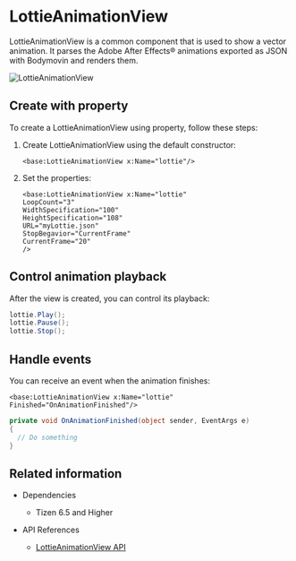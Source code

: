 # LottieAnimationView
LottieAnimationView is a common component that is used to show a vector animation. It parses the Adobe After Effects® animations exported as JSON with Bodymovin and renders them.

![LottieAnimationView](./media/lottie.gif)

## Create with property

To create a LottieAnimationView using property, follow these steps:

1. Create LottieAnimationView using the default constructor:

    ```xaml
    <base:LottieAnimationView x:Name="lottie"/>
    ```

2. Set the properties:

    ```xaml
    <base:LottieAnimationView x:Name="lottie" 
	LoopCount="3" 
	WidthSpecification="100"
	HeightSpecification="108"
	URL="myLottie.json"
	StopBegavior="CurrentFrame"
	CurrentFrame="20"
	/>
    ```

## Control animation playback
After the view is created, you can control its playback:

```csharp
lottie.Play();
lottie.Pause();
lottie.Stop();
```

## Handle events
You can receive an event when the animation finishes:

```xaml
<base:LottieAnimationView x:Name="lottie" Finished="OnAnimationFinished"/>
```

```csharp
private void OnAnimationFinished(object sender, EventArgs e)
{
  // Do something
}
```

## Related information

- Dependencies
  -   Tizen 6.5 and Higher

- API References
  - [LottieAnimationView API](/application/dotnet/api/TizenFX/latest/api/Tizen.NUI.BaseComponents.LottieAnimationView.html)
